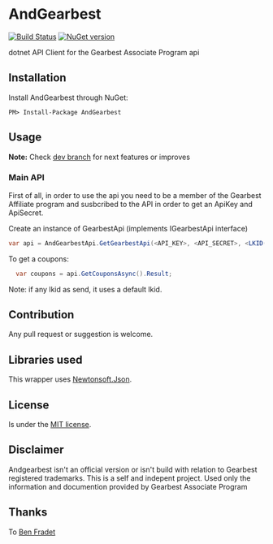 # AndGearbest

[![Build Status](https://travis-ci.org/andxpto/andgearbest.svg?branch=master)](https://travis-ci.org/oandreeeee/andgearbest)
[![NuGet version](https://badge.fury.io/nu/andgearbest.svg)](https://badge.fury.io/nu/andgearbest)

dotnet API Client for the Gearbest Associate Program api

## Installation

Install AndGearbest through NuGet:
```
PM> Install-Package AndGearbest
```

## Usage

**Note:** Check [dev branch](https://github.com/andxpto/andgearbest/tree/dev) for next features or improves

### Main API
First of all, in order to use the api you need to be a member of the Gearbest Affiliate program and susbcribed to the API in order to get an ApiKey and ApiSecret.

Create an instance of GearbestApi (implements IGearbestApi interface)
```c#
var api = AndGearbestApi.GetGearbestApi(<API_KEY>, <API_SECRET>, <LKID(optional)>);
```

To get a coupons:
```c#
  var coupons = api.GetCouponsAsync().Result;
```

Note: if any lkid as send, it uses a default lkid.

## Contribution

Any pull request or suggestion is welcome.

## Libraries used

This wrapper uses [Newtonsoft.Json](https://www.nuget.org/packages/newtonsoft.json/).

## License

Is under the [MIT license](LICENSE).

## Disclaimer

Andgearbest isn't an official version or isn't build with relation to Gearbest registered trademarks. This is a self and indepent project. Used only the information and documention provided by Gearbest Associate Program

## Thanks
To [Ben Fradet](https://github.com/BenFradet)
